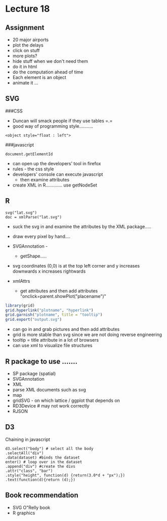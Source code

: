 Lecture 18
==========
Assignment
-----------
* 20 major airports 
* plot the delays 
* click on stuff 
* more plots?
* hide stuff when we don't need them
* do it in html
* do the computation ahead of time
* Each element is an object 
* animate it ...


SVG
---
###CSS 
* Duncan will smack people if they use tables =.=
* good way of programming style...........
```
<object style="float : left">
```

###javascript
```
document.getElementId 
```
* can open up the developers' tool in firefox 
* rules - the css style 
* developers' console can execute javascript 
  	* then examine attributes 
* create XML in R............. use getNodeSet
 
R
-------
```
svg("lat.svg")
doc = xmlParse("lat.svg")
```
* suck the svg in and examine the attributes by the XML package.....
* draw every pixel by hand....
* SVGAnnotation - 
 	* getShape.....
* svg coordinates (0,0) is at the top left corner and y increases downwards
  x increases rightwards 

* xmlAttrs 
  * get attributes and then add attributes "onclick=parent.showPlot("placename")" 
```r
library(grid)
grid.hyperlink("plotname", "hyperlink")
grid.garnish("plotname", title = "tooltip")
grid.export("output.svg")
```
* can go in and grab pictures and then add attributes 
* grid is more stable than svg since we are not doing reverse engineering
* tooltip = title attribute in a lot of browsers  
* can use xml to visualize file structures 

R package to use .......
---------------
* SP package (spatial)
* SVGAnnotation
* XML 
 * parse XML documents such as svg 
* map
* gridSVG - on which lattice / ggplot that depends on 
* RD3Device # may not work correctly
* RJSON

D3
---
Chaining in javascript
```
d3.select("body") # select all the body
.selectAll("div")
.data(dataset) #binds the dataset 
enter() # loop over in the dataset
.append("div") #create the divs
.attr("class", "bar")
.style("height", function(d) {return(3.0*d + "px");})
.text(function(d){return (d);})
```

Book recommendation
--------------
* SVG O"Relly book 
* R graphics

